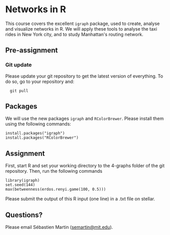 # Networks in R
This course covers the excellent `igraph` package, used to create, analyse and visualize networks in R. We will apply these tools to analyse the taxi rides in New York city, and to study Manhattan's routing network.

## Pre-assignment
### Git update
Please update your git repository to get the latest version of everything. To do so, go to your repository and:

```
  git pull
```

## Packages
We will use the new packages `igraph` and `RColorBrewer`. Please install them using the following commands:

```
install.packages("igraph")
install.packages("RColorBrewer")
```

## Assignment
First, start R and set your working directory to the 4-graphs folder of the git repository. Then, run the following commands

```
library(igraph)
set.seed(144)
max(betweenness(erdos.renyi.game(100, 0.5)))
```

Please submit the output of this R input (one line) in a .txt file on stellar.

## Questions?
Please email Sébastien Martin (semartin@mit.edu).
